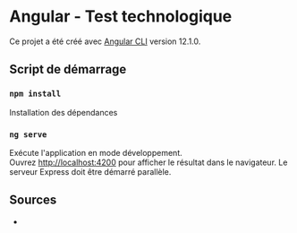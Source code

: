 # Angular - Test technologique

Ce projet a été créé avec [Angular CLI](https://github.com/angular/angular-cli) version 12.1.0.

## Script de démarrage

### `npm install`
Installation des dépendances

### `ng serve`

Exécute l'application en mode développement.\
Ouvrez [http://localhost:4200](http://localhost:4200) pour afficher le résultat dans le navigateur.
Le serveur Express doit être démarré parallèle.

## Sources
- 

